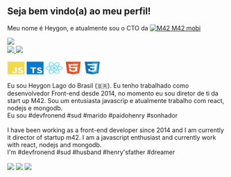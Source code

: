 ## Seja bem vindo(a) ao meu perfil!

Meu nome é Heygon, e atualmente sou o CTO da <a href="http://m42mobi.com"><img alt="M42" src="http://m42mobi.com/site/images/m42.png" width="40"> M42 mobi</a>

<div  style="display: inline_block">
  <img src="https://media.giphy.com/media/PiQejEf31116URju4V/source.gif" />
</div>
<div  style="display: inline_block">
  <a href="https://github.com/heygon">
  <img height="180em" src="https://github-readme-stats.vercel.app/api?username=heygon&show_icons=true&theme=dracula&include_all_commits=true&count_private=true"/>
  <img height="180em" src="https://github-readme-stats.vercel.app/api/top-langs/?username=heygon&layout=compact&langs_count=7&theme=dracula"/>
  </a>
</div>
<div style="display: inline_block">
  <br>
  <img align="center" height="30" width="40" src="https://raw.githubusercontent.com/devicons/devicon/master/icons/javascript/javascript-plain.svg">
  <img align="center" height="30" width="40" src="https://raw.githubusercontent.com/devicons/devicon/master/icons/typescript/typescript-plain.svg">
  <img align="center" height="30" width="40" src="https://raw.githubusercontent.com/devicons/devicon/master/icons/react/react-original.svg">
  <img align="center" height="30" width="40" src="https://raw.githubusercontent.com/devicons/devicon/master/icons/html5/html5-original.svg">
  <img align="center" height="30" width="40" src="https://raw.githubusercontent.com/devicons/devicon/master/icons/css3/css3-original.svg">
</div>

<br/>
Eu sou Heygon Lago do Brasil (🇧🇷). Eu tenho trabalhado como desenvolvedor Front-end desde 2014, no momento eu sou diretor de ti da start up M42. Sou um entusiasta javascrip e atualmente trabalho com react, nodejs e mongodb.<br/>
Eu sou #devfronend #sud #marido #paidohenry #sonhador

<br/>
<br/>
I have been working as a front-end developer since 2014 and I am currently it director of startup m42. I am a javascript enthusiast and currently work with react, nodejs and mongodb.<br/>
I'm #devfronend #sud #husband #henry'sfather #dreamer

<br/>
<br/>
<div> 
  <a href = "mailto:heygonn@gmail.com"><img src="https://img.shields.io/badge/-Gmail-%23333?style=for-the-badge&logo=gmail&logoColor=white" target="_blank"></a>
  <a href="https://www.linkedin.com/in/heygon-andrade-51b3b623/" target="_blank"><img src="https://img.shields.io/badge/-LinkedIn-%230077B5?style=for-the-badge&logo=linkedin&logoColor=white" target="_blank"></a>
  <a href="https://www.instagram.com/oheygon/" target="_blank"><img src="https://img.shields.io/badge/-Instagram-red?style=for-the-badge&logo=instagram&logoColor=white" target="_blank"></a>
 
</div>
